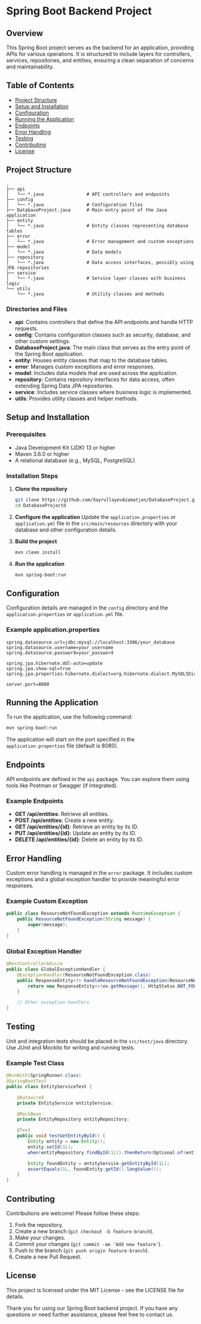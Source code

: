 
# Spring Boot Backend Project

## Overview
This Spring Boot project serves as the backend for an application, providing APIs for various operations. It is structured to include layers for controllers, services, repositories, and entities, ensuring a clean separation of concerns and maintainability.

## Table of Contents
- [Project Structure](#project-structure)
- [Setup and Installation](#setup-and-installation)
- [Configuration](#configuration)
- [Running the Application](#running-the-application)
- [Endpoints](#endpoints)
- [Error Handling](#error-handling)
- [Testing](#testing)
- [Contributing](#contributing)
- [License](#license)

## Project Structure
```
.
├── api
│   └── *.java                # API controllers and endpoints
├── config
│   └── *.java                # Configuration files
├── DatabaseProject.java      # Main entry point of the Java application
├── entity
│   └── *.java                # Entity classes representing database tables
├── error
│   └── *.java                # Error management and custom exceptions
├── model
│   └── *.java                # Data models
├── repository
│   └── *.java                # Data access interfaces, possibly using JPA repositories
├── service
│   └── *.java                # Service layer classes with business logic
└── utils
    └── *.java                # Utility classes and methods
```

### Directories and Files
- **api**: Contains controllers that define the API endpoints and handle HTTP requests.
- **config**: Contains configuration classes such as security, database, and other custom settings.
- **DatabaseProject.java**: The main class that serves as the entry point of the Spring Boot application.
- **entity**: Houses entity classes that map to the database tables.
- **error**: Manages custom exceptions and error responses.
- **model**: Includes data models that are used across the application.
- **repository**: Contains repository interfaces for data access, often extending Spring Data JPA repositories.
- **service**: Includes service classes where business logic is implemented.
- **utils**: Provides utility classes and helper methods.

## Setup and Installation

### Prerequisites
- Java Development Kit (JDK) 13 or higher
- Maven 3.6.0 or higher
- A relational database (e.g., MySQL, PostgreSQL)

### Installation Steps

1. **Clone the repository**
   ```bash
   git clone https://github.com/XayrullayevAzamatjon/DatabaseProject.git
   cd DatabaseProjectd
   ```

2. **Configure the application**
   Update the `application.properties` or `application.yml` file in the `src/main/resources` directory with your database and other configuration details.

3. **Build the project**
   ```bash
   mvn clean install
   ```

4. **Run the application**
   ```bash
   mvn spring-boot:run
   ```

## Configuration
Configuration details are managed in the `config` directory and the `application.properties` or `application.yml` file.

### Example application.properties
```properties
spring.datasource.url=jdbc:mysql://localhost:3306/your_database
spring.datasource.username=your_username
spring.datasource.password=your_password

spring.jpa.hibernate.ddl-auto=update
spring.jpa.show-sql=true
spring.jpa.properties.hibernate.dialect=org.hibernate.dialect.MySQL5Dialect

server.port=8080
```

## Running the Application
To run the application, use the following command:
```bash
mvn spring-boot:run
```
The application will start on the port specified in the `application.properties` file (default is 8080).

## Endpoints
API endpoints are defined in the `api` package. You can explore them using tools like Postman or Swagger (if integrated).

### Example Endpoints
- **GET /api/entities**: Retrieve all entities.
- **POST /api/entities**: Create a new entity.
- **GET /api/entities/{id}**: Retrieve an entity by its ID.
- **PUT /api/entities/{id}**: Update an entity by its ID.
- **DELETE /api/entities/{id}**: Delete an entity by its ID.

## Error Handling
Custom error handling is managed in the `error` package. It includes custom exceptions and a global exception handler to provide meaningful error responses.

### Example Custom Exception
```java
public class ResourceNotFoundException extends RuntimeException {
    public ResourceNotFoundException(String message) {
        super(message);
    }
}
```

### Global Exception Handler
```java
@RestControllerAdvice
public class GlobalExceptionHandler {
    @ExceptionHandler(ResourceNotFoundException.class)
    public ResponseEntity<?> handleResourceNotFoundException(ResourceNotFoundException ex) {
        return new ResponseEntity<>(ex.getMessage(), HttpStatus.NOT_FOUND);
    }

    // Other exception handlers
}
```

## Testing
Unit and integration tests should be placed in the `src/test/java` directory. Use JUnit and Mockito for writing and running tests.

### Example Test Class
```java
@RunWith(SpringRunner.class)
@SpringBootTest
public class EntityServiceTest {

    @Autowired
    private EntityService entityService;

    @MockBean
    private EntityRepository entityRepository;

    @Test
    public void testGetEntityById() {
        Entity entity = new Entity();
        entity.setId(1L);
        when(entityRepository.findById(1L)).thenReturn(Optional.of(entity));

        Entity foundEntity = entityService.getEntityById(1L);
        assertEquals(1L, foundEntity.getId().longValue());
    }
}
```

## Contributing
Contributions are welcome! Please follow these steps:

1. Fork the repository.
2. Create a new branch (`git checkout -b feature-branch`).
3. Make your changes.
4. Commit your changes (`git commit -am 'Add new feature'`).
5. Push to the branch (`git push origin feature-branch`).
6. Create a new Pull Request.

## License
This project is licensed under the MIT License - see the LICENSE file for details.

Thank you for using our Spring Boot backend project. If you have any questions or need further assistance, please feel free to contact us.
